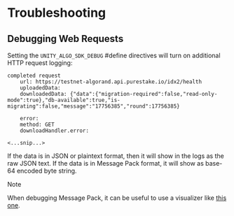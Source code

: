 # Troubleshooting

## Debugging Web Requests

Setting the `UNITY_ALGO_SDK_DEBUG` #define directives will turn on additional HTTP request logging:

```
completed request
	url: https://testnet-algorand.api.purestake.io/idx2/health
	uploadedData:
	downloadedData: {"data":{"migration-required":false,"read-only-mode":true},"db-available":true,"is-migrating":false,"message":"17756385","round":17756385}

	error:
	method: GET
	downloadHandler.error:

<...snip...>
```

If the data is in JSON or plaintext format, then it will show in the logs as the raw JSON text.
If the data is in Message Pack format, it will show as base-64 encoded byte string.

> [!Note]
> When debugging Message Pack, it can be useful to use a visualizer like [this one](https://msgpack.dbrgn.ch/).
